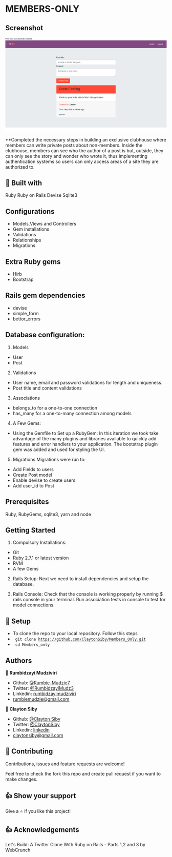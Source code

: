 # MEMBERS-ONLY

## Screenshot

![Screenshot](app/assets/images/members_only_shot.png)

**Completed the necessary steps in building an exclusive clubhouse where members can write private posts about non-members. Inside the clubhouse, members can see who the author of a post is but, outside, they can only see the story and wonder who wrote it, thus  implementing authentication systems so users can only access areas of a site they are authorized to.


## 🔧 Built with<a name = "with"></a>

Ruby
Ruby on Rails
Devise
Sqlite3


## Configurations
- Models,Views and Controllers
- Gem installations
- Validations 
- Relationships
- Migrations


## Extra Ruby gems
- Hirb
- Bootstrap


## Rails gem dependencies
- devise
- simple_form
- bettor_errors

## Database configuration:
1. Models
- User
- Post

2. Validations
- User name, email and password validations for length and uniqueness.
- Post title and content validations

3. Associations
- belongs_to for a one-to-one connection
- has_many for a one-to-many connection among models

4. A Few Gems:
- Using the Gemfile to Set up a RubyGem:
In this iteration we took take advantage of the many plugins and libraries available to quickly add features and error handlers to your application. The bootstrap plugin gem was added and used for styling the UI.

5. Migrations
Migrations were run to:
- Add Fields to users
- Create Post model
- Enable devise to create users
- Add user_id to Post


## Prerequisites
Ruby, RubyGems, sqlite3, yarn and node

## Getting Started
1. Compulsory Installations:
- Git
- Ruby 2.7.1 or latest version
- RVM
- A few Gems

2. Rails Setup:
Next we need to install dependencies and setup the database.

3. Rails Console:
Check that the console is working properly by running $ rails console in your terminal. 
Run association tests in console to test for model connections.


## 🔨 Setup <a name = "setup"></a>

- To clone the repo to your local repository. Follow this steps
- <code> git clone https://github.com/ClaytonSiby/Members_Only.git</code>
- <code> cd Members_only</code>


## Authors

👤 **Rumbidzayi Mudziviri**

- Github: [@Rumbie-Mudzie7](https://github.com/Rumbie-Mudzie7)
- Twitter: [@RumbidzayiMudz3](https://twitter.com/RumbidzayiMudz3)
- Linkedin: [rumbidzayimudziviri](https://www.linkedin.com/in/rumbidzayi-mudziviri)
- rumbiemudzie@gmail.com

👤 **Clayton Siby**
- Github: [@Clayton Siby](https://github.com/ClaytonSiby)
- Twitter: [@ClaytonSiby](https://twitter.com/ClaytonSiby)
- Linkedin: [linkedin](https://www.linkedin.com/in/clayton-siby/)
- claytonsiby@gmail.com

## 🤝 Contributing

Contributions, issues and feature requests are welcome!

Feel free to check the fork this repo and create pull request if you want to make changes.

## 👍 Show your support

Give a ⭐️ if you like this project!

## :thumbsup: Acknowledgements
Let's Build: A Twitter Clone With Ruby on Rails - Parts 1,2 and 3 by WebCrunch